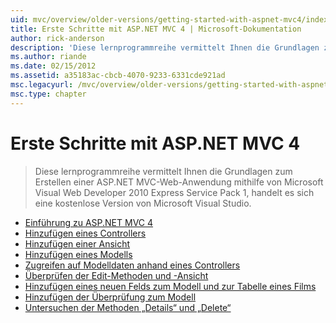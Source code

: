 ```yaml
---
uid: mvc/overview/older-versions/getting-started-with-aspnet-mvc4/index
title: Erste Schritte mit ASP.NET MVC 4 | Microsoft-Dokumentation
author: rick-anderson
description: 'Diese lernprogrammreihe vermittelt Ihnen die Grundlagen zum Erstellen einer ASP.NET MVC-Web-Anwendung mithilfe von Microsoft Visual Web Developer 2010 Express Service Pack 1, w...'
ms.author: riande
ms.date: 02/15/2012
ms.assetid: a35183ac-cbcb-4070-9233-6331cde921ad
msc.legacyurl: /mvc/overview/older-versions/getting-started-with-aspnet-mvc4
msc.type: chapter
---
```

<a name="getting-started-with-aspnet-mvc-4"></a>Erste Schritte mit ASP.NET MVC 4
====================
> Diese lernprogrammreihe vermittelt Ihnen die Grundlagen zum Erstellen einer ASP.NET MVC-Web-Anwendung mithilfe von Microsoft Visual Web Developer 2010 Express Service Pack 1, handelt es sich eine kostenlose Version von Microsoft Visual Studio.


- [Einführung zu ASP.NET MVC 4](intro-to-aspnet-mvc-4.md)
- [Hinzufügen eines Controllers](adding-a-controller.md)
- [Hinzufügen einer Ansicht](adding-a-view.md)
- [Hinzufügen eines Modells](adding-a-model.md)
- [Zugreifen auf Modelldaten anhand eines Controllers](accessing-your-models-data-from-a-controller.md)
- [Überprüfen der Edit-Methoden und -Ansicht](examining-the-edit-methods-and-edit-view.md)
- [Hinzufügen eines neuen Felds zum Modell und zur Tabelle eines Films](adding-a-new-field-to-the-movie-model-and-table.md)
- [Hinzufügen der Überprüfung zum Modell](adding-validation-to-the-model.md)
- [Untersuchen der Methoden „Details“ und „Delete“](examining-the-details-and-delete-methods.md)
